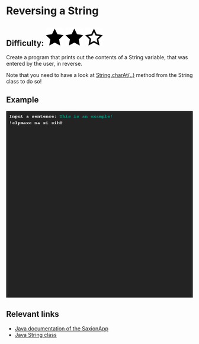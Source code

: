 # Reversing a String
## Difficulty: ![Filled](../resources/star-filled.svg) ![Filled](../resources/star-filled.svg) ![Outlined](../resources/star-outlined.svg) 

Create a program that prints out the contents of a String variable, that was entered by the user, in reverse.

Note that you need to have a look at [String.charAt(..)](https://docs.oracle.com/javase/9/docs/api/java/lang/String.html#charAt-int-) method from the String class to do so!

## Example
![Example](sample_output.png)

## Relevant links
* [Java documentation of the SaxionApp](https://saxionapp.hboictlab.nl/nl/saxion/app/SaxionApp.html)
* [Java String class](https://docs.oracle.com/javase/9/docs/api/java/lang/String.html)

